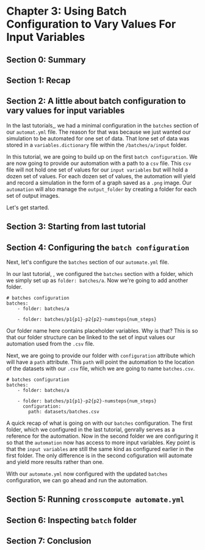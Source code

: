 # Chapter 3: Using Batch Configuration to Vary Values For Input Variables

## Section 0: Summary

## Section 1: Recap

## Section 2: A little about batch configuration to vary values for input variables

In the last tutorials,[](), we had a minimal configuration in the ```batches``` section of our ```automat.yml``` file.  The reason for that was because we just wanted our simulation to be automated for one set of data. That lone set of data was stored in a ```variables.dictionary``` file within the ```/batches/a/input``` folder. 

In this tutorial, we are going to build up on the first ```batch configuration```.  We are now going to provide our automation with a path to a ```csv``` file. This ```csv``` file will not hold one set of values for our ```input variables``` but will hold a dozen set of values. For each dozen set of values, the automation will yield and record a simulation in the form of a graph saved as a ```.png``` image. Our ```automation``` will also manage the ```output_folder``` by creating a folder for each set of output images.

Let's get started.
## Section 3: Starting from last tutorial

## Section 4: Configuring the ```batch configuration```

Next, let's configure the ```batches``` section of our ```automate.yml``` file.  

In our last tutorial, [](), we configured the ```batches``` section with a folder, which we simply set up as ```folder: batches/a```.  Now we're going to add another folder.

    # batches configuration
    batches:
        - folder: batches/a
    
        - folder: batches/p1{p1}-p2{p2}-numsteps{num_steps}

Our folder name here contains placeholder variables.  Why is that?  This is so that our folder structure can be linked to the set of input values our automation used from the ```.csv``` file.  

Next, we are going to provide our folder with ```configuration``` attribute which will have a ```path``` attribute. This ```path``` will point the automation to the location of the datasets with our ```.csv``` file, which we are going to name ```batches.csv```.

    # batches configuration
    batches:
        - folder: batches/a
    
        - folder: batches/p1{p1}-p2{p2}-numsteps{num_steps}
          configuration:
            path: datasets/batches.csv

A quick recap of what is going on with our ```batches``` configuration.  The first folder, which we configured in the last tutorial, genrally serves as a reference for the automation.  Now in the second folder we are configuring it so that the ```automation``` now has access to more input variables. Key point is that the ```input variables``` are still the same kind as configured earlier in the first folder. The only difference is in the second cofiguration will automate and yield more results rather than one.

With our ```automate.yml``` now configured with the updated ```batches``` configuration, we can go ahead and run the automation.

## Section 5: Running ```crosscompute automate.yml```

## Section 6: Inspecting ```batch``` folder

## Section 7: Conclusion